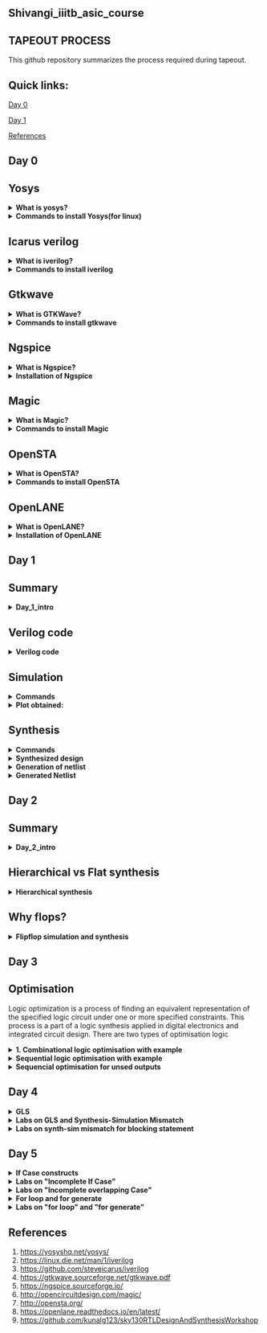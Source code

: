## Shivangi_iiitb_asic_course

## TAPEOUT PROCESS
 This github repository summarizes the process required  during tapeout.

## Quick links:

[Day 0](#day-0)

[Day 1](#day-1)


[References](#references)

## Day 0
## Yosys

<details>
  <summary><strong>What is yosys?</strong></summary> 
  
  Yosys is a framework for Verilog RTL synthesis.
  It currently has extensive Verilog-2005 support and provides a basic set of     synthesis algorithms for various application domains. 
  Yosys can be adapted to perform any synthesis job by combining the existing passes (algorithms) using synthesis scripts and adding    additional passes as needed by extending the Yosys C++ code base.
  Yosys is free software licensed under the ISC license (a GPL compatible license that is similar in terms to the MIT license or the 
  2-clause BSD license).

</details>

<details>
  <summary><strong>Commands to install Yosys(for linux)</strong></summary> 

```
$ git clone https://github.com/YosysHQ/yosys.git
$ cd yosys-master
$ sudo apt install make (If make is not installed please install it)
$ sudo apt-get install build-essential clang bison flex
libreadline-dev gawk tcl-dev libffi-dev git
graphviz xdot pkg-config python3 libboost-system-dev
libboost-python-dev libboost-filesystem-dev zlib1g-dev
$ make config-gcc
$ make
$ sudo make install
```

![Screenshot from 2023-07-31 09-58-53](https://github.com/Shivangi2207/shivangi_iiitb_asic_course/assets/140998647/f0898f77-7e00-41a6-8a96-036bb38a882c)

</details>

## Icarus verilog

<details>
  <summary><strong> What is iverilog? </strong></summary>

Icarus verilog is a compiler that translates Verilog source code into executable programs for simulation, or other netlist formats for further processing. The currently supported targets are vvp for simulation, and fpga for synthesis. 
</details>

<details>
  <summary><strong> Commands to install iverilog</strong></summary>

```

sudo apt-get install iverilog
```

![Screenshot from 2023-07-31 09-59-32](https://github.com/Shivangi2207/shivangi_iiitb_asic_course/assets/140998647/6338283f-7296-4109-8ccb-638488b8c950)

</details>

## Gtkwave
<details>
  <summary><strong>What is GTKWave?</strong></summary>

GTKWave is an analysis tool used to perform debugging on Verilog or VHDL
simulation models. With the exception of interactive VCD viewing, it is not
intended to be run interactively with simulation, but instead relies on a post-
mortem approach through the use of dumpfiles. 
</details>

<details>
  <summary><strong>Commands to install gtkwave</strong></summary>

```
$ sudo apt update
$ sudo apt install gtkwave
```
![Screenshot from 2023-07-31 10-00-10](https://github.com/Shivangi2207/shivangi_iiitb_asic_course/assets/140998647/5d015986-fa7c-4114-ab27-71e5090eb0b5)
</details>


## Ngspice
<details>
<summary><strong> What is Ngspice?</strong></summary>
	
 Ngspice is the open source spice simulator for electric and electronic circuits.
 Ngspice offers a wealth of device models for active, passive, analog, and digital elements. Model parameters are provided by our       collections, by the semiconductor device manufacturers, or from semiconductor foundries. The user adds her circuits as a netlist, and the output is one or more graphs of currents, voltages and other electrical quantities or is saved in a data file.
</details>

  <details>
<summary><strong>  Installation of Ngspice</strong></summary>

Download the tarball from https://sourceforge.net/projects/ngspice/files/ to a local directory and then follow the commands given below :

## Dependency for Ngspice:
```
$ sudo apt-get install libxaw7-dev
```

## Commands for installation:
```
$ tar -zxvf ngspice-40.tar.gz
$ cd ngspice-40
$ mkdir release
$ cd release
$ ../configure  --with-x --with-readline=yes --disable-debug
$ make
$ sudo make install
```

![Screenshot from 2023-08-02 11-50-49](https://github.com/Shivangi2207/shivangi_iiitb_asic_course/assets/140998647/8f533196-cc13-4d60-bb26-73b644097f62)

  
</details>

## Magic
<details>
<summary><strong> What is Magic?</strong></summary>  

Magic is a venerable VLSI layout tool, written in the 1980's at Berkeley by John Ousterhout, now famous primarily for writing the scripting interpreter language Tcl. Due largely in part to its liberal Berkeley open-source license, magic has remained popular with universities and small companies. The open-source license has allowed VLSI engineers with a bent toward programming to implement clever ideas and help magic stay abreast of fabrication technology. However, it is the well thought-out core algorithms which lend to magic the greatest part of its popularity. Magic is widely cited as being the easiest tool to use for circuit layout, even for people who ultimately rely on commercial tools for their product design flow. 

</details>

<details>
<summary><strong> Commands to install Magic</strong></summary>  

```
sudo apt-get install m4
sudo apt-get install tcsh
sudo apt-get install csh
sudo apt-get install libx11-dev
sudo apt-get install tcl-dev tk-dev
sudo apt-get install libcairo2-dev
sudo apt-get install mesa-common-dev libglu1-mesa-dev
sudo apt-get install libncurses-dev
git clone https://github.com/RTimothyEdwards/magic
cd magic
./configure
make
sudo make install
```
![Screenshot from 2023-08-02 10-40-41](https://github.com/Shivangi2207/shivangi_iiitb_asic_course/assets/140998647/72965e3d-5ae9-4ceb-83d9-04ea78a89492)




</details>

## OpenSTA
<details>
<summary><strong>What is OpenSTA?</strong></summary>

OpenSTA is a distributed software testing architecture designed around CORBA, it was originally developed to be commercial software by CYRANO. The current toolset has the capability of performing scripted HTTP and HTTPS heavy load tests with performance measurements from Win32 platforms. However, the architectural design means it could be capable of much more.
</details>

<details>
<summary><strong>Commands to install OpenSTA</strong></summary>

## Steps:
Prior to the installation of the OpenSTA install the dependencies using the command shown below :
```
sudo apt-get install cmake clang gcc tcl swig bison flex 
```

After installing the dependencies use the following command to install OpenSTA:

```
git clone https://github.com/The-OpenROAD-Project/OpenSTA.git
cd OpenSTA
mkdir build
cd build
cmake ..
make
sudo make install
```

![Screenshot from 2023-08-02 11-44-43](https://github.com/Shivangi2207/shivangi_iiitb_asic_course/assets/140998647/d5b824eb-4c7b-4453-8d68-65950d9b69fd)


  
</details>

## OpenLANE
<details>
<summary><strong>What is OpenLANE?</strong></strong></summary> 

OpenLane is an automated RTL to GDSII flow based on several components including OpenROAD, Yosys, Magic, Netgen, CVC, SPEF-Extractor, KLayout and a number of custom scripts for design exploration and optimization. It also provides a number of custom scripts for design exploration and optimization.
OpenLane abstracts the underlying open source utilities, and allows users to configure all their behavior with just a single configuration file.
</details>

<details>
<summary><strong>Installation of OpenLANE</strong></strong></summary> 

Prior to the installation of the OpenLane install the dependencies and packages using the command shown below :

```
sudo apt-get update
sudo apt-get upgrade
sudo apt install -y build-essential python3 python3-venv python3-pip make git
```

## Docker Installation

```
sudo apt install apt-transport-https ca-certificates curl software-properties-common
curl -fsSL https://download.docker.com/linux/ubuntu/gpg | sudo gpg --dearmor -o /usr/share/keyrings/docker-archive-keyring.gpg

echo "deb [arch=amd64 signed-by=/usr/share/keyrings/docker-archive-keyring.gpg] https://download.docker.com/linux/ubuntu $(lsb_release -cs) stable" | sudo tee /etc/apt/sources.list.d/docker.list > /dev/null

sudo apt update
sudo apt install docker-ce docker-ce-cli containerd.io
sudo docker run hello-world

sudo groupadd docker
sudo usermod -aG docker $USER
sudo reboot 


# Check for installation
sudo docker run hello-world
```

## Steps to install OpenLane, PDKs and Tools

```
cd $HOME
git clone https://github.com/The-OpenROAD-Project/OpenLane
cd OpenLane
make
make test
```
</details>



## Day 1

## Summary
<details>
<summary><strong>Day_1_intro</strong></summary>
 
In todays Lab i have done simulation and synthesis of 2x1 Mux  using iverilog and yosys respectively. iverilog generates from the RTL design and its testbench a value changing dump file (vcd). gtkwave is the tool used to plot the simulation results of the design.

## Simulator
Simulator is the tool used for simulating the design.Here we have used iverilog. RTL design is checked for adherence to the specs by simulting the design.It changes on input signals.Only when the input changes the output is evaluated.

## RTL Design
Design is the actual code or set of verilog codes which has the intended functionality to meet with the required specifications.It may have 1 or more primary inputs and outputs.
## Testbench
Testbench is the setup to apply stimulus to the design to check its functionality.It does not have any primary i/p or o/p.

![Screenshot from 2023-08-09 10-00-22](https://github.com/Shivangi2207/shivangi_iiitb_asic_course/assets/140998647/68b1864c-7690-4f67-a25b-b798957bbdde)


## Synthesizer
It is a tool which is used for converting the RTL To netlist.Here we have used Yosys for synthesizer. In this we use same testbench that we have used during simulation to verify the synthesis.The design is converted into gates and the connections are made between the gates.This is given out as a file called netlist.

<img src="https://github.com/Shivangi2207/shivangi_iiitb_asic_course/assets/140998647/3e2c91f3-9abc-4367-8201-da4faf13b052" alt="alt text" width="400" height="400">

## .lib 
Lib file is a short form of Liberty Timing file. Liberty syntax is followed to write a .lib file. It is a collection of logical modules. It includes basic logic gates like And, Or,Not etc. It contains different flavours of gate (slow,fast,medium).

<img src="https://github.com/Shivangi2207/shivangi_iiitb_asic_course/assets/140998647/20e36961-74b3-4eeb-b183-a798594a00ad" width="400" height="400">


So based on our requirement we use different flavours of cell.

a) Faster the cells lesser is the delay, but for that we need wider transistors      so the power dissipation will be more too.So faster cells donot come free,they    come at penalty of area and power.More use of faster cell will result in bad      circuit with large area and power dissipation.

b) slower cells are used at non-critical path where we donot require high            performance where delay is not an issue so our power dissipation and area will    also be minimum. But more use of slower cells will make our circuit sluggish.



      
</details>

## Verilog code
<details>
<summary><strong>Verilog code</strong></summary>
The verilog codes of the 2x1 mux (good_mux.v) and its testbench (tb_good_mux.v) are taken from https://github.com/kunalg123/sky130RTLDesignAndSynthesisWorkshop.git


## Commands to download the lab folder

```
$ git clone https://github.com/kunalg123/vsdflow.git
$ git clone https://github.com/kunalg123/sky130RTLDesignAndSynthesisWorkshop.git


```   

 
## Verilog code of good_mux.v and tb_good_mux.v

## Design file
```

module good_mux (input i0 , input i1 , input sel , output reg y);
always @ (*)
begin
	if(sel)
		y <= i1;
	else 
		y <= i0;
end
endmodule

```
## Test bench

```

`timescale 1ns / 1ps
module tb_good_mux;
	// Inputs
	reg i0,i1,sel;
	// Outputs
	wire y;

        // Instantiate the Unit Under Test (UUT)
	good_mux uut (
		.sel(sel),
		.i0(i0),
		.i1(i1),
		.y(y)
	);

	initial begin
	$dumpfile("tb_good_mux.vcd");
	$dumpvars(0,tb_good_mux);
	// Initialize Inputs
	sel = 0;
	i0 = 0;
	i1 = 0;
	#300 $finish;
	end

always #75 sel = ~sel;
always #10 i0 = ~i0;
always #55 i1 = ~i1;
endmodule

```
</details>

## Simulation
<details>
<summary><strong>Commands</strong></summary>
To simulate and view plots of 2x1 mux (good_mux.v) and its testbench (tb_good_mux.v) following commands are used:

```
$ iverilog good_mux.v tb_good_mux.v
$ ./a.out
$ gtkwave tb_good_mux.vcd

```
</details>

<details>
<summary><strong>Plot obtained:</strong></summary>

![Screenshot from 2023-08-08 23-47-03](https://github.com/Shivangi2207/shivangi_iiitb_asic_course/assets/140998647/5083f91b-52f1-4343-94de-353008bd834b)

</details>


##  Synthesis
<details>
<summary><strong>Commands</strong></strong></summary>
 

In the directory of verilog_files (/home/shivangi/VLSI/sky130RTLDesignAndSynthesisWorkshop/verilog_files) following commands are used to synthesize and view Synthesized design :

```
$ yosys
yosys> read_liberty -lib ../my_lib/lib/sky130_fd_sc_hd__tt_025C_1v80.lib
yosys> read_verilog good_mux.v
synth -top good_mux
yosys> abc -liberty ../my_lib/lib/sky130_fd_sc_hd__tt_025C_1v80.lib 
yosys> show
```
</details>


<details>
<summary><strong>Synthesized design</strong></strong></summary>

![Screenshot from 2023-08-09 00-09-18](https://github.com/Shivangi2207/shivangi_iiitb_asic_course/assets/140998647/16ddbc34-90bb-47ba-809c-2fed1fa67731)

</details>

<details>
<summary><strong>Generation of netlist</strong></strong></summary>


Now, to generate the netlist following commands are used:

```
yosys> write_verilog good_mux_netlist.v
yosys> write_verilog -noattr good_mux_netlist.v
yosys> !gvim good_mux_netlist.v 

```

![Screenshot from 2023-08-09 10-02-49](https://github.com/Shivangi2207/shivangi_iiitb_asic_course/assets/140998647/9e260074-ba0a-4f5e-8629-7195665ac8ad)

</details>

<details>
<summary><strong>Generated Netlist</strong></strong></summary>

![Screenshot from 2023-08-09 00-18-20](https://github.com/Shivangi2207/shivangi_iiitb_asic_course/assets/140998647/22c8fd55-79f5-4f7d-b58d-04b4f8dc837b)

      
</details>

## Day 2
## Summary
<details>
<summary><strong>Day_2_intro</strong></summary>
In todays lab I have learnt about .lib file and different flavours of gate present in .lib file.
Along with that i have synthesized a multiple module (made of two submodules) at the multiple module level (both in hierarchical and flattened forms) then at the submodule level. 
//complete it

## .lib file
We have used sky130_fd_sc_hd__tt_025C_1v80.lib file. The name of the .lib file represent different parameter as follows:

tt- typical process

025C- temperature

1v80-voltage

![Screenshot from 2023-08-14 21-50-52](https://github.com/Shivangi2207/shivangi_iiitb_asic_course/assets/140998647/a565ec55-5300-4a98-aff7-e68959c89ec2)

Now .lib file also contains different flavours of gate modules. lets look through some different and gate module present in our .lib file

 ![Screenshot from 2023-08-14 21-56-11](https://github.com/Shivangi2207/shivangi_iiitb_asic_course/assets/140998647/1235470d-8fb3-4712-b864-7d9046ecd3fb)

 As shown in the above fig. three types of gate module are there we have and2_0 , and2_2, and2_4. If we carefully look into the figure we will see that the area is less for the 1st one and largest for the 3rd one.So and0_4 is the wide transistor and and2_0 is the narrow one so the and0_4 will be fastest and and2_0 is the slowest and performance of the middle one  is in betwwen these two transistors. So according to our own requirement we will choose what to use and where to use these modules. 

</details>

## Hierarchical vs Flat synthesis

<details>
	<summary><strong>Hierarchical synthesis</strong></summary>
 Lets understand the sysnthesis with the of an example. I have synthesized a mutiple_modules.v file whose code is given below. In this we have multiple_modules as a top module in which we have instatiated sub_module1 and sub_module2 which performs And operation and or operation respectively.

```
module sub_module2 (input a, input b, output y);
	assign y = a | b;
endmodule

module sub_module1 (input a, input b, output y);
	assign y = a&b;
endmodule

module multiple_modules (input a, input b, input c , output y);
	wire net1;
	sub_module1 u1(.a(a),.b(b),.y(net1));  //net1 = a&b
	sub_module2 u2(.a(net1),.b(c),.y(y));  //y = net1|c ,ie y = a&b + c;
endmodule
```

Then I synthesized the file using following commands:
```
yosys> read_liberty -lib ../my_lib/lib/sky130_fd_sc_hd__tt_025C_1v80.lib 
yosys> read_verilog multiple_modules.v
yosys> synth -top multiple_modules
yosys> abc -liberty ../my_lib/lib/sky130_fd_sc_hd__tt_025C_1v80.lib
yosys> show multiple_modules 

```

This is the schematic as per the port connection in th above module.
![IMG_20230814_225311](https://github.com/Shivangi2207/shivangi_iiitb_asic_course/assets/140998647/6f8e28e9-b723-4421-81d8-d415a3acd52b)

Commands to get the hierarchical netlist:
```
yosys> write_verilog -noattr multiple_modules_hier.v
yosys> !gvim  multiple_modules_hier.v
```
However we get the following schematic instead of the above one. 
![Screenshot from 2023-08-14 22-43-12](https://github.com/Shivangi2207/shivangi_iiitb_asic_course/assets/140998647/39e5911f-865c-4a80-b41e-1fcc4d6f9349)

This is what we call hierarchical design.The synthesizer considers the module hierarcy and does the mapping accordting to instantiation. Here is the hierarchical netlist code for the multiple_modules:

```
module multiple_modules(a, b, c, y);
	  input a;
	 input b;
	 input c;
	  wire net1;
	 output y;
  sub_module1 u1 (.a(a),.b(b),.y(net1) );
  sub_module2 u2 (.a(net1),.b(c),.y(y));
endmodule

module sub_module1(a, b, y);
 wire _0_;
 wire _1_;
 wire _2_;
 input a;
 input b;
 output y;
 sky130_fd_sc_hd__and2_0 _3_ (.A(_1_),.B(_0_),.X(_2_));
 assign _1_ = b;
 assign _0_ = a;
 assign y = _2_;
endmodule

module sub_module2(a, b, y);
wire _0_;
 wire _1_;
 wire _2_;
input a;
input b;
 output y;
 sky130_fd_sc_hd__lpflow_inputiso1p_1 _3_ (.A(_1_),.SLEEP(_0_),.X(_2_) );
 assign _1_ = b;
 assign _0_ = a;
 assign y = _2_;
endmodule
```

## Flat synthesis

In the flat synthesis hierarchies are flattened out and directly instantiates gates here. The flattened netlist is given below.

```

module multiple_modules(a, b, c, y);
      wire _0_;
      wire _1_;
      wire _2_;
      wire _3_;
      wire _4_;
      wire _5_;
      input a;
      wire a;
      input b;
      wire b;
      input c;
      wire c;
      wire net1;
      wire \u1.a ;
      wire \u1.b ;
      wire \u1.y ;
      wire \u2.a ;
      wire \u2.b ;
      wire \u2.y ;
      output y;
      wire y;
  sky130_fd_sc_hd__and2_0 _6_ (
            .A(_1_),
            .B(_0_),
            .X(_2_)
              );
  sky130_fd_sc_hd__or2_0 _7_ (
            .A(_4_),
            .B(_3_),
            .X(_5_)
              );
  assign _4_ = \u2.b ;
  assign _3_ = \u2.a ;
  assign \u2.y  = _5_;
  assign \u2.a  = net1;
  assign \u2.b  = c;
  assign y = \u2.y ;
  assign _1_ = \u1.b ;
  assign _0_ = \u1.a ;
  assign \u1.y  = _2_;
  assign \u1.a  = a;
  assign \u1.b  = b;
  assign net1 = \u1.y ;
endmodule
```
The commands for flat synthesis are:
```
yosys> flatten
yosys> write_verilog -noattr multiple_modules_flat.v
yosys> !vim multiple_modules_flat.v
```
This is the synthyesized circuit for a flattened netlist. Here u1 and u2 are flattened and directly or gates are realized.

![Screenshot from 2023-08-15 00-45-04](https://github.com/Shivangi2207/shivangi_iiitb_asic_course/assets/140998647/3dcc2b79-a888-470b-b888-9667f159a82a)

</details>



## Why flops?

<details>
<summary><strong>Flipflop simulation and synthesis</strong></summary>

## Asynchronous reset flipflip

```
module dff_asyncres_syncres ( input clk , input async_reset , input sync_reset , input d , output reg q );
always @ (posedge clk , posedge async_reset)
begin
	if(async_reset)
		q <= 1'b0;
	else if (sync_reset)
		q <= 1'b0;
	else	
		q <= d;
end
endmodule
```
Simulation:

![Screenshot from 2023-08-15 10-48-40](https://github.com/Shivangi2207/shivangi_iiitb_asic_course/assets/140998647/eb2154ac-51bc-4743-abb0-a4c4bb2d4f58)

Here the output q goes low whenever reset is high and will not wait for the clock's posedge, i.e irrespective of clock, the output is changed to low.

## Synthesis

commands:
```
$yosys
yosys> read_liberty -lib ../my_lib/lib/sky130_fd_sc_hd__tt_025C_1v80.lib
yosys> read_verilog dff_asyncres.v
yosys> synth -top dff_asyncres
yosys> dfflibmap -liberty ../my_lib/lib/sky130_fd_sc_hd__tt_025C_1v80.lib
yosys> abc -liberty ../my_lib/lib/sky130_fd_sc_hd__tt_025C_1v80.lib
yosys> show
```
Design obtained with active high reset

## Synthesized circuit:

![Screenshot from 2023-08-15 11-08-40](https://github.com/Shivangi2207/shivangi_iiitb_asic_course/assets/140998647/754f9c96-60ca-41eb-a94f-47b08622417c)

## Asynchronous set d flipflop

```
module dff_async_set ( input clk ,  input async_set , input d , output reg q );
always @ (posedge clk , posedge async_set)
begin
	if(async_set)
		q <= 1'b1;
	else	
		q <= d;
end
endmodule

```
## Simulation

![Screenshot from 2023-08-15 10-52-36](https://github.com/Shivangi2207/shivangi_iiitb_asic_course/assets/140998647/7e89ef11-e8c1-44f8-92b2-62d7113e1bf0)



 Here the output q goes high whenever set is high and will not wait for the clock's posedge, i.e irrespective of clock, the output is changed to high.

 ## Synthesis
 commands
 ```
$yosys
yosys> read_liberty -lib ../my_lib/lib/sky130_fd_sc_hd__tt_025C_1v80.lib
yosys> read_verilog dff_async_set.v 
yosys> synth -top dff_async_set
yosys> dfflibmap -liberty ../my_lib/lib/sky130_fd_sc_hd__tt_025C_1v80.lib 
yosys> abc -liberty ../my_lib/lib/sky130_fd_sc_hd__tt_025C_1v80.lib
yosys> show
```
## Synthesized circuit:

![Screenshot from 2023-08-15 11-12-22](https://github.com/Shivangi2207/shivangi_iiitb_asic_course/assets/140998647/8e3d6e87-0d20-489b-8b36-2e491667ea3f)


## Synchronous reset
```
module dff_syncres ( input clk , input async_reset , input sync_reset , input d , output reg q );
always @ (posedge clk )
begin
	if (sync_reset)
		q <= 1'b0;
	else	
		q <= d;
end
endmodule
```
## Simulation:

 ![Screenshot from 2023-08-15 10-58-17](https://github.com/Shivangi2207/shivangi_iiitb_asic_course/assets/140998647/683a4cab-630d-4def-853a-63175fb6ed64)

Here the output q goes low whenever reset is high and at the positive edge of the clock. Here the reset of the output depends on the clock.

## Synthesis

commands
```

$yosys
yosys> read_liberty -lib ../my_lib/lib/sky130_fd_sc_hd__tt_025C_1v80.lib
yosys> read_verilog dff_syncres.v 
yosys> synth -top dff_syncres
yosys> dfflibmap -liberty ../my_lib/lib/sky130_fd_sc_hd__tt_025C_1v80.lib 
yosys> abc -liberty ../my_lib/lib/sky130_fd_sc_hd__tt_025C_1v80.lib
yosys> show
```


## Synthesized circuit:
![Screenshot from 2023-08-15 11-22-05](https://github.com/Shivangi2207/shivangi_iiitb_asic_course/assets/140998647/63033669-59ea-4673-80d3-d8861c2d9aba)


## Dff with both synchronous and asynchronous reset
```
module dff_asyncres_syncres.v ( input clk , input async_reset , input sync_reset , input d , output reg q );
always @ (posedge clk , posedge async_reset)
begin
	if(async_reset)
		q <= 1'b0;
	else if (sync_reset)
		q <= 1'b0;
	else	
		q <= d;
end
endmodule

```

## Simulation

![Screenshot from 2023-08-15 11-31-42](https://github.com/Shivangi2207/shivangi_iiitb_asic_course/assets/140998647/8089ae2a-10b3-4b9f-b4c4-d53181373aac)

Here the output q goes low whenever asynchronous reset is high where output doesn't depend on clock and also when synchronous reset is high and posedge of clock occurs.

## Synthesis

commands
```

$yosys
yosys> read_liberty -lib ../my_lib/lib/sky130_fd_sc_hd__tt_025C_1v80.lib
yosys> read_verilog dff_asyncres_syncres.v
yosys> synth -top dff_asyncres_syncres
yosys> dfflibmap -liberty ../my_lib/lib/sky130_fd_sc_hd__tt_025C_1v80.lib 
yosys> abc -liberty ../my_lib/lib/sky130_fd_sc_hd__tt_025C_1v80.lib
yosys> show

```

## Simulation
![Screenshot from 2023-08-15 11-30-15](https://github.com/Shivangi2207/shivangi_iiitb_asic_course/assets/140998647/62ff37ff-89aa-4d17-b44d-4de34f44bf6f)


## Some interseting Optimisation
In this we have deal with some automatic and intersetion optimisation. Here are some examples: Like multiplying a number with 2 does not need any hardware and only can be done by adding 0's in the a like if we multiply it by 4 then we will add 2 0's from back and for multiplication with 8 we have to add three 0's to a from back. 

## Code
```
module mul2 (input [2:0] a, output [3:0] y);
	assign y = a * 2;
endmodule
```
## Netlist for the above Schematic:
```
module mul2(a, y);
  input [2:0] a;
  wire [2:0] a;
  output [3:0] y;
  wire [3:0] y;
  assign y = { a, 1'h0 };
endmodule
```
## Synthesized circuit:

![Screenshot from 2023-08-15 12-02-19](https://github.com/Shivangi2207/shivangi_iiitb_asic_course/assets/140998647/20284045-da51-471e-8f25-034c8f0b2432)

Multiplication by 8
 

## Schematic


![Screenshot from 2023-08-15 12-08-36](https://github.com/Shivangi2207/shivangi_iiitb_asic_course/assets/140998647/a699daf3-2a2b-468b-9e6d-e45118501a1c)

## Netlist for the above Schematic:
```
module mult8(a, y);
  input [2:0] a;
  wire [2:0] a;
  output [5:0] y;
  wire [5:0] y;
  assign y = { a, a };
endmodule
```


</details>



## Day 3

## Optimisation

Logic optimization is a process of finding an equivalent representation of the specified logic circuit under one or more specified constraints. This process is a part of a logic synthesis          applied in digital electronics and integrated circuit design. 
There are two types of optimisation logic
	
<details><summary><strong>1. Combinational logic optimisation with example</strong></summary><br>
 	In this the logic gates get squeezed  to get the most optimized design that results in area and power saving.
  It is done by two means:
  1. constant propagation logic optimisation
  Constant Propagation is an optimization technique employed by synthesis tools to minimize hardware implementation. This is achieved by optimizing away the logic for which parameters are configured to keep it disabled.

let's understand it by an example:

In this example we fixed one of our input A to 0 then progate it to the output. So we can simply replace the whole big circuit with just and inverter as both are having same output.

![IMG_20230815_131136](https://github.com/Shivangi2207/shivangi_iiitb_asic_course/assets/140998647/f21a189f-ccb8-4959-99a9-406fd5a07898)

2.Boolean logic optimisation
The optimization methods that consider logic functions as well as their representations are called "Boolean methods"
Boolean function minimizing methods include: 
 a. Karnaugh maps
 b. Quine–McCluskey algorithm

 let's understand it by an example:
 In this optimisation we basically try to reduce the boolean expression using required methods.Hence we get the reduced logic expression 
 
![IMG_20230815_131122](https://github.com/Shivangi2207/shivangi_iiitb_asic_course/assets/140998647/7298588e-8a12-4a10-838b-2085b225d765)

Here we will be doing the labs that illustrate combinational logic optimizations.

## Example 1:
## Code
```
module opt_check (input a , input b , output y);
	assign y = a?b:0;
endmodule
```

## Commands to run
```
yosys> read_liberty -lib ../my_lib/lib/sky130_fd_sc_hd__tt_025C_1v80.lib
yosys> read_verilog opt_check.v
yosys> synth -top opt_check
yosys> abc -liberty ../my_lib/lib/sky130_fd_sc_hd__tt_025C_1v80.lib 
yosys> show
```
## Obtained schematic
 
 ![Screenshot from 2023-08-15 15-58-12](https://github.com/Shivangi2207/shivangi_iiitb_asic_course/assets/140998647/b7a9d8b3-77e6-4d9b-ac4f-4e1fc317b8af)

## Example 2:
## Code

```
module opt_check2 (input a , input b , output y);
	assign y = a?1:b;
endmodule
```

## Commands:
```
yosys> read_liberty -lib ../my_lib/lib/sky130_fd_sc_hd__tt_025C_1v80.lib
yosys> read_verilog opt_check2.v
yosys> synth -top opt_check2
yosys> abc -liberty ../my_lib/lib/sky130_fd_sc_hd__tt_025C_1v80.lib 
yosys> show

```
## Obtained schematic
![Screenshot from 2023-08-15 16-05-53](https://github.com/Shivangi2207/shivangi_iiitb_asic_course/assets/140998647/81414174-421d-414b-bb57-6f178b678d91)

## Example 3:
## Code
```
module opt_check3 (input a , input b, input c , output y);
	assign y = a?(c?b:0):0;
endmodule
```
## Commands:
```
yosys> read_liberty -lib ../my_lib/lib/sky130_fd_sc_hd__tt_025C_1v80.lib
yosys> read_verilog opt_check3.v
yosys> synth -top opt_check3
yosys> abc -liberty ../my_lib/lib/sky130_fd_sc_hd__tt_025C_1v80.lib 
yosys> show


```
## Obtained schematic

![Screenshot from 2023-08-15 16-11-55](https://github.com/Shivangi2207/shivangi_iiitb_asic_course/assets/140998647/c32afba8-6da7-4ac4-907d-030f61cec27e)

## Example 4:
## Code
```
module opt_check4 (input a , input b , input c , output y);
	assign y = a?(b?(a & c ):c):(!c);
endmodule
```

##  Commands
```
yosys> read_liberty -lib ../my_lib/lib/sky130_fd_sc_hd__tt_025C_1v80.lib
yosys> read_verilog opt_check4.v
yosys> synth -top opt_check4
yosys> abc -liberty ../my_lib/lib/sky130_fd_sc_hd__tt_025C_1v80.lib 
yosys> show
```
## Obtained schematic

![Screenshot from 2023-08-15 16-17-10](https://github.com/Shivangi2207/shivangi_iiitb_asic_course/assets/140998647/e7724271-df4e-4da0-bdbb-e1823f45b7a4)

## Example 5:
## Code
```
module sub_module(input a , input b , output y);
	assign y = a & b;
endmodule

module multiple_module_opt2(input a , input b , input c , input d , output y);
	wire n1,n2,n3;
	sub_module U1 (.a(a) , .b(1'b0) , .y(n1));
	sub_module U2 (.a(b), .b(c) , .y(n2));
	sub_module U3 (.a(n2), .b(d) , .y(n3));
	sub_module U4 (.a(n3), .b(n1) , .y(y));
endmodule
```


## Commands
```
yosys:read_liberty -lib ../lib/sky130_fd_sc_hd__tt_025C_1v80.lib 
yosys:read_verilog multiple_module_opt2.v
yosys:synth -top multiple_module_opt2
yosys:abc -liberty ../lib/sky130_fd_sc_hd__tt_025C_1v80.lib 
yosys:flatten
yosys:opt_clean -purge
yosys:show

```
## Before flatten

![Screenshot from 2023-08-15 16-27-08](https://github.com/Shivangi2207/shivangi_iiitb_asic_course/assets/140998647/353b02c6-d5f0-4a28-ae4f-4eed22e3b5ce)



## After Flatten


![Screenshot from 2023-08-15 16-24-37](https://github.com/Shivangi2207/shivangi_iiitb_asic_course/assets/140998647/14ba880d-2539-4801-9d3a-b5d7ee74401d)


## Example 6:
## Code
```
	module sub_module1(input a , input b , output y);
	 assign y = a & b;
	endmodule

	module sub_module2(input a , input b , output y);
	 assign y = a^b;
	endmodule

	module multiple_module_opt(input a , input b , input c , input d , output y);
	wire n1,n2,n3;
	sub_module1 U1 (.a(a) , .b(1'b1) , .y(n1));
	sub_module2 U2 (.a(n1), .b(1'b0) , .y(n2));
	sub_module2 U3 (.a(b), .b(d) , .y(n3));

	assign y = c | (b & n1); 
	endmodule
```
## Commands
```
yosys:read_liberty -lib ../lib/sky130_fd_sc_hd__tt_025C_1v80.lib 
yosys:read_verilog multiple_module_opt.v
yosys:synth -top multiple_module_opt
yosys:abc -liberty ../lib/sky130_fd_sc_hd__tt_025C_1v80.lib 
yosys:flatten
yosys:opt_clean -purge
yosys:show

```
## Before flatten
![Screenshot from 2023-08-15 16-30-20](https://github.com/Shivangi2207/shivangi_iiitb_asic_course/assets/140998647/5780d3be-a35a-4846-b400-2ed25ad80c00)


## After Flatten
![Screenshot from 2023-08-15 16-30-59](https://github.com/Shivangi2207/shivangi_iiitb_asic_course/assets/140998647/60d32fb1-0ace-433d-8acf-409436635091)



 </details>
<details>
<summary><strong>Sequential logic optimisation with example</strong></summary>
sequential logic optimization method has been presented that is based on selectively precomputing the output logic values of the circuit one clock cycle before they are required, and using the precomputed values to reduce internal switching activity in the succeeding clock cycle
It is done by various means:
1. sequential constant propagation
Let's understand this using an example

![IMG_20230815_145417](https://github.com/Shivangi2207/shivangi_iiitb_asic_course/assets/140998647/191cb347-68d8-432e-bab3-9316295bb3b4)

In the 1st Dff Q will always be 0 when reset is high Q become 0 also when reset is not high it will be 0 again as D is grounded . So Q=0 is propagated to nand gate so our output will always be 1. But this is not the case with the 2nd Dff as in this Q=1 when set is high and Q=0 when set is not applied and D is grounded.

So in the 1st Dff Q pin is constant so it can be optimised furthur , but  the 2nd Dff can't be optimised as its Q pin is not constant.

1. State optimisation:

In this optimisation of unused states are done.

3. Cloning:

This is done when performing PHYSICAL AWARE SYNTHESIS. Lets consider a flop A which is connected to flop B and flop C through a combination logic. If B and C are placed far from A in the flooerplan, there is a routing path delay. To avoid this, we connect A to two intermediate flops and then from these flops the output is sent to B and C thereby decreasing the delay. This process is called cloning since we are generating two new flops with same functionality as A.


3.Retiming: 
Retiming is a powerful sequential optimization technique used to move registers across the combinational logic or to optimize the number of registers to improve performance via power-delay trade-off, without changing the input-output behavior of the circuit. 

## Example 1:
Here flop will be inferred as the output is not constant.

```
module dff_const1(input clk, input reset, output reg q);
	always @(posedge clk, posedge reset)
	begin
		if(reset)
			q <= 1'b0;
		else
			q <= 1'b1;
	end
endmodule
```
## Simulation
![Screenshot from 2023-08-15 16-46-23](https://github.com/Shivangi2207/shivangi_iiitb_asic_course/assets/140998647/7c9a0178-a773-4a6e-81e6-f3a7a9b506b9)

## Synthesis
![Screenshot from 2023-08-15 17-16-56](https://github.com/Shivangi2207/shivangi_iiitb_asic_course/assets/140998647/c2fd5e40-a46a-44de-ac10-11ed46f921da)

![Screenshot from 2023-08-15 17-18-26](https://github.com/Shivangi2207/shivangi_iiitb_asic_course/assets/140998647/65d7dab5-d87a-4f81-8a5e-ee2298e46896)


## Example 2:


## Code
```
module dff_const2(input clk, input reset, output reg q);
	always @(posedge clk, posedge reset)
	begin
		if(reset)
			q <= 1'b1;
		else
			q <= 1'b1;
	end
endmodule
```
## Simulation

![Screenshot from 2023-08-15 16-53-35](https://github.com/Shivangi2207/shivangi_iiitb_asic_course/assets/140998647/1b8dd043-b983-4b1c-9aa5-a9404a475430)

## Synthesis
![Screenshot from 2023-08-15 17-20-43](https://github.com/Shivangi2207/shivangi_iiitb_asic_course/assets/140998647/6122a530-114b-4821-93eb-7c748f57564b)

![Screenshot from 2023-08-15 17-21-17](https://github.com/Shivangi2207/shivangi_iiitb_asic_course/assets/140998647/53e451b4-e77b-4530-ae60-8bc1cb2834d2)


## Example 3:

## Code
```
	module dff_const3(input clk, input reset, output reg q);
	reg q1;

	always @(posedge clk, posedge reset)
	begin
		if(reset)
		begin
			q <= 1'b1;
			q1 <= 1'b0;
		end
		else
		begin
			q1 <= 1'b1;
			q <= q1;
		end
	end
	endmodule
```
 ##  Simulation
![Screenshot from 2023-08-15 16-56-35](https://github.com/Shivangi2207/shivangi_iiitb_asic_course/assets/140998647/a38c62ad-f15e-4bf3-8fcb-2b276689f272)


 ## Synthesis

 ![Screenshot from 2023-08-15 17-22-33](https://github.com/Shivangi2207/shivangi_iiitb_asic_course/assets/140998647/26e3085e-8064-4475-9f0f-a0dad5cc20bc)


![Screenshot from 2023-08-15 17-22-59](https://github.com/Shivangi2207/shivangi_iiitb_asic_course/assets/140998647/a373dfe9-682a-4b0f-b966-d20f25599dad)

 ## Example 4:
 ## Code
 ```
	module dff_const4(input clk, input reset, output reg q);
	reg q1;

	always @(posedge clk, posedge reset)
	begin
		if(reset)
		begin
			q <= 1'b1;
			q1 <= 1'b1;
		end
	else
		begin
			q1 <= 1'b1;
			q <= q1;
		end
	end
	endmodule
```
## Simulation
![Screenshot from 2023-08-15 16-57-36](https://github.com/Shivangi2207/shivangi_iiitb_asic_course/assets/140998647/30c4cbee-240a-4cbf-ba9b-5a536f92446c)


## Synthesis
![Screenshot from 2023-08-15 17-24-09](https://github.com/Shivangi2207/shivangi_iiitb_asic_course/assets/140998647/8bd694a1-23be-4cfd-a796-294d895e914c)


![Screenshot from 2023-08-15 17-24-26](https://github.com/Shivangi2207/shivangi_iiitb_asic_course/assets/140998647/805c84bc-a27d-4e36-88fa-3072ef5d294b)


## Example 5:
## Code 
```
	module dff_const5(input clk, input reset, output reg q);
	reg q1;
	always @(posedge clk, posedge reset)
		begin
			if(reset)
			begin
				q <= 1'b0;
				q1 <= 1'b0;
			end
		else
			begin
				q1 <= 1'b1;
				q <= q1;
			end
		end
	endmodule
```
## Simulation

![Screenshot from 2023-08-15 17-00-45](https://github.com/Shivangi2207/shivangi_iiitb_asic_course/assets/140998647/d3f13139-1ed9-4a11-9bc3-4534ac29e822)

## Synthesis

![Screenshot from 2023-08-15 17-25-07](https://github.com/Shivangi2207/shivangi_iiitb_asic_course/assets/140998647/fda7987c-7209-4e89-a1c6-60b7457f740c)

![Screenshot from 2023-08-15 17-25-25](https://github.com/Shivangi2207/shivangi_iiitb_asic_course/assets/140998647/767eb92d-8dbd-4866-a345-3512ce7a2cba)

 
</details>

 


<details>
<summary><strong>Sequencial optimisation for unsed outputs </strong></summary>


## Example 1:
## Code
```
	module counter_opt (input clk , input reset , output q);
	reg [2:0] count;
	assign q = count[0];
	always @(posedge clk ,posedge reset)
	begin
		if(reset)
			count <= 3'b000;
		else
			count <= count + 1;
	end
	endmodule
```

## Synthesis

![Screenshot from 2023-08-15 17-33-27](https://github.com/Shivangi2207/shivangi_iiitb_asic_course/assets/140998647/4a56108d-b247-4418-bfe0-384a15299886)

 ![Screenshot from 2023-08-15 17-32-24](https://github.com/Shivangi2207/shivangi_iiitb_asic_course/assets/140998647/c4223175-5c4c-4d37-9c98-295452cb4ff8)


 ## Example 2:
 Updated Counter logic:
 ```
module counter_opt (input clk , input reset , output q);
	reg [2:0] count;
	assign q = {count[2:0]==3'b100};
	always @(posedge clk ,posedge reset)
	begin
	if(reset)
		count <= 3'b000;
	else
		count <= count + 1;
	end
endmodule
```

 ## Synthesis
 
 ![Screenshot from 2023-08-15 17-43-21](https://github.com/Shivangi2207/shivangi_iiitb_asic_course/assets/140998647/2839f35f-9f10-4c31-b731-650b605779ca)

![Screenshot from 2023-08-15 17-39-28](https://github.com/Shivangi2207/shivangi_iiitb_asic_course/assets/140998647/e885ec04-0c4e-41fe-9780-a1115d339aa2)


</details>

## Day 4

<details>
<summary><strong>GLS</strong></summary><br>

## GLS
	
1. We will run the test bench with netlist as design under test.
2. Netlist is logically same as RTL code.
3. Gate level verilog models can be timing aware or functional.

Why GLS?

To verify the logical correctness of the design after synthesis
   
To meet the timing requirements of the design, this is done using delay annotation.
   
To test the funcionality of the netlist because there can be synthesis-simulation mismatch

GLS using iverilog

If the Gate Level Models are delay annotated,then we can use GLS for timing validation

![Screenshot from 2023-08-15 18-12-11](https://github.com/Shivangi2207/shivangi_iiitb_asic_course/assets/140998647/97a73bbe-7aac-4156-aa9f-e863ea2b9456)

## Synthesis Simulation Mismatch

Synthesis simulation mismatch refers to a discrepancy or misalignment between the expected behavior of a system or device, as predicted by a simulation or modeling process, and the actual behavior observed in the physical implementation or real-world operation of that system or device. This term is often used in fields such as electronics, engineering, and computer science, where simulations are employed to model the behavior of complex systems before they are physically constructed or deployed.

There are three main reasons for Synthesis Simulation Mismatch:

1 Missing sensitivity list in always block:

In below code there is a sensitivity mismatch
As  always block will execute only when sel changes so the block inside will not execute to give proper output of a mux 

![Screenshot from 2023-08-15 18-23-02](https://github.com/Shivangi2207/shivangi_iiitb_asic_course/assets/140998647/d306ad6d-2da3-4f48-b479-0d2af150094a)

2 Blocking vs Non-Blocking Assignments:
Blocking statements execute the statemetns in the order they are written inside the always block. Non-Blocking statements execute all the RHS and once always block is entered, the values are assigned to LHS. This will give mismatch as sometimes, improper use of blocking statements can create latches. 

3 Non standard Verilog coding

</details>
<details>
<summary><strong>Labs on GLS and Synthesis-Simulation Mismatch
</strong></summary>

## Example 1:
```
module ternary_operator_mux (input i0 , input i1 , input sel , output y);
	assign y = sel?i1:i0;
endmodule
```
## Simulation



 ![Screenshot from 2023-08-15 19-01-24](https://github.com/Shivangi2207/shivangi_iiitb_asic_course/assets/140998647/35015884-20b4-49eb-989d-4c95c3f86d96)

## Synthesis
![Screenshot from 2023-08-15 19-06-06](https://github.com/Shivangi2207/shivangi_iiitb_asic_course/assets/140998647/8f628a0c-5a6f-4acc-996f-28fc625d2584)


 ![Screenshot from 2023-08-15 19-07-49](https://github.com/Shivangi2207/shivangi_iiitb_asic_course/assets/140998647/0237a8e3-b176-4726-85cc-b5b20f6d3650)

 ## Netlist Simulation
 ![Screenshot from 2023-08-15 19-24-44](https://github.com/Shivangi2207/shivangi_iiitb_asic_course/assets/140998647/bffd8e42-0e83-41db-bc9f-aa16a5dbafdb)

As we can see there is no mismatch in  the simulation.

## Example 2:
## Code
```
module bad_mux (input i0 , input i1 , input sel , output reg y);
	always @ (sel)
	begin
		if(sel)
			y <= i1;
		else 
			y <= i0;
	end
endmodule
```
## Simulation

![Screenshot from 2023-08-15 19-31-45](https://github.com/Shivangi2207/shivangi_iiitb_asic_course/assets/140998647/a7260a44-29e0-4264-9358-3e24d103e2b8)

## Synthesis
![Screenshot from 2023-08-15 19-34-57](https://github.com/Shivangi2207/shivangi_iiitb_asic_course/assets/140998647/63053bd8-342d-447a-8792-43c96a526f77)

![Screenshot from 2023-08-15 19-41-52](https://github.com/Shivangi2207/shivangi_iiitb_asic_course/assets/140998647/756123eb-1a32-406b-8e1a-6a8e12d48c9f)

## Netlist Simulation
![Screenshot from 2023-08-15 19-39-25](https://github.com/Shivangi2207/shivangi_iiitb_asic_course/assets/140998647/df1c42c5-ef7e-4b50-94d7-733459ece727)

Here first pic shows the netlist simulation which corrects the bad_mux design which was only changing waveform when sel was triggered while for a mux to work properly it should be sensitivity to all the input signals



</details>
<details>
<summary><strong>Labs on synth-sim mismatch for blocking statement
</strong></summary>

Here the output is depending on the past value of x which is dependednt on a and b and it appears like a flop.

## Example 1:
```
module blocking_caveat (input a , input b , input  c, output reg d); 
reg x;
always @ (*)
	begin
	d = x & c;
	x = a | b;
end
endmodule
```
## Simulation

![Screenshot from 2023-08-15 19-50-51](https://github.com/Shivangi2207/shivangi_iiitb_asic_course/assets/140998647/a310caf4-0a6a-4ee5-84a1-892dafa6e6b7)


## Synthesis

![Screenshot from 2023-08-15 19-51-48](https://github.com/Shivangi2207/shivangi_iiitb_asic_course/assets/140998647/6564e452-66c6-4a81-b1fd-6944d2450320)

![Screenshot from 2023-08-15 19-52-16](https://github.com/Shivangi2207/shivangi_iiitb_asic_course/assets/140998647/da278c5c-4061-4b95-ba4d-8349130ea1ee)


## Netlist simulation

 ![Screenshot from 2023-08-15 19-53-52](https://github.com/Shivangi2207/shivangi_iiitb_asic_course/assets/140998647/8d3a2da1-d37a-4255-8dcb-15c8af9c35a2)

 Here this how the circuit should behave but this correct waveform is only obtained while doing netlist simulation. Here first pic show the netlist simulation which shows the proper working of the dut while the last pic shows the improper working of dut as we have used blocking statement here which causes synthesis simulation mismatch which is sorted out by GLS while providing netlist simulation

</details>

## Day 5

<details>
	<summary><strong> If Case constructs</strong>
	</summary>
 If statement is used to conditionally execute a block of code based on a given condition.
```
if (condition)
    // Code to be executed if the condition is true
else
    // Code to be executed if the condition is false
```
	
## Precautions with "If"
Due to incomplete if statements i.e. when we use "if" without "else" statements, it inferes latches which affects the working of code. But there are some conditions where we require latches like counters.


</details>

<details>
	<summary><strong>Labs on "Incomplete If Case"</strong></summary>

 ## Example 1:
```
module incomp_if (input i0 , input i1 , input i2 , output reg y);
always @ (*)
begin
	if(i0)
		y <= i1;
end
endmodule
```
## Simulation
![Screenshot from 2023-08-15 20-29-55](https://github.com/Shivangi2207/shivangi_iiitb_asic_course/assets/140998647/c6fccfc4-09f1-4737-823b-c68210fdb7c4)


## Synthesis

```
yosys
yosys> read_liberty -lib ../lib/sky130_fd_sc_hd__tt_025C_1v80.lib 
yosys> read_verilog incomp_if.v 
yosys> synth -top incomp_if
yosys> abc -liberty ../lib/sky130_fd_sc_hd__tt_025C_1v80.lib
yosys> write_verilog -noattr incomp_if_net.v
yosys> show
```

![Screenshot from 2023-08-15 20-35-00](https://github.com/Shivangi2207/shivangi_iiitb_asic_course/assets/140998647/a741528b-6eea-4b64-a38c-158ef33980bf)

![Screenshot from 2023-08-15 20-35-23](https://github.com/Shivangi2207/shivangi_iiitb_asic_course/assets/140998647/df31b037-23b6-4d50-bea7-9d4a458be790)


## Example 2:
```
module incomp_if2 (input i0 , input i1 , input i2 , input i3, output reg y);
	always @ (*)
	begin
		if(i0)
			y <= i1;
		else if (i2)
			y <= i3;
	end
endmodule
```
## Simulation
![Screenshot from 2023-08-15 20-39-58](https://github.com/Shivangi2207/shivangi_iiitb_asic_course/assets/140998647/3f6f4348-7ebc-40ab-8360-b64dec64caa9)


## Synthesis
```
yosys
yosys> read_liberty -lib ../lib/sky130_fd_sc_hd__tt_025C_1v80.lib 
yosys> read_verilog incomp_if2.v 
yosys> synth -top incomp_if2
yosys> abc -liberty ../lib/sky130_fd_sc_hd__tt_025C_1v80.lib
yosys> write_verilog -noattr incomp_if2_net.v
yosys> show
```

![Screenshot from 2023-08-15 20-40-45](https://github.com/Shivangi2207/shivangi_iiitb_asic_course/assets/140998647/da9d3596-d78e-4a79-ace0-45957e894a5e)

![Screenshot from 2023-08-15 20-41-10](https://github.com/Shivangi2207/shivangi_iiitb_asic_course/assets/140998647/2c489024-2261-4972-9baa-8d33117c699f)


 
</details>

<details><summary><strong>Labs on "Incomplete overlapping Case"
</strong></summary>

## Example 1:

```
module incomp_case (input i0 , input i1 , input i2 , input [1:0] sel, output reg y);
	always @ (*)
	begin
	case(sel)
		2'b00 : y = i0;
		2'b01 : y = i1;
	endcase
	end
endmodule
```
## Simulation
![Screenshot from 2023-08-15 21-32-39](https://github.com/Shivangi2207/shivangi_iiitb_asic_course/assets/140998647/913dbab0-a435-4e1d-bd11-a5b1ace56ca9)


## Synthesis
![Screenshot from 2023-08-15 21-33-34](https://github.com/Shivangi2207/shivangi_iiitb_asic_course/assets/140998647/97f78006-4a8a-4179-aa1f-c2b66deef203)

![Screenshot from 2023-08-15 21-34-01](https://github.com/Shivangi2207/shivangi_iiitb_asic_course/assets/140998647/26eee149-2e0e-4f9c-b70d-ee6d70c795d0)


## Example 2:
```
module comp_case (input i0 , input i1 , input i2 , input [1:0] sel, output reg y);
always @ (*)
begin
	case(sel)
		2'b00 : y = i0;
		2'b01 : y = i1;
		default : y = i2;
	endcase
end
endmodule
```

## Simulation
![Screenshot from 2023-08-15 21-42-09](https://github.com/Shivangi2207/shivangi_iiitb_asic_course/assets/140998647/c781cf03-fbc0-4d4c-a279-bbacd3edb0d2)



## Synthesis

![Screenshot from 2023-08-15 21-36-46](https://github.com/Shivangi2207/shivangi_iiitb_asic_course/assets/140998647/c50b7ade-d910-4111-b0df-29972f4382c2)

![Screenshot from 2023-08-15 21-37-00](https://github.com/Shivangi2207/shivangi_iiitb_asic_course/assets/140998647/5ff993bf-b9e4-4379-be2e-e8aeb68b69c6)


## Example 3:
```
module partial_case_assign (input i0 , input i1 , input i2 , input [1:0] sel, output reg y , output reg x);
always @ (*)
begin
	case(sel)
		2'b00 : begin
			y = i0;
			x = i2;
			end
		2'b01 : y = i1;
		default : begin
	         	  x = i1;
			  y = i2;
		 	 end
	endcase
end
endmodule
```

## Simulation

![Screenshot from 2023-08-15 21-51-14](https://github.com/Shivangi2207/shivangi_iiitb_asic_course/assets/140998647/771ffa67-f694-409d-9bbe-c25037372d6d)


## Synthesis
![Screenshot from 2023-08-15 21-38-05](https://github.com/Shivangi2207/shivangi_iiitb_asic_course/assets/140998647/697dc64a-f0b1-4862-96aa-3844f74b1772)
![Screenshot from 2023-08-15 21-38-23](https://github.com/Shivangi2207/shivangi_iiitb_asic_course/assets/140998647/f15971a6-c60c-47d2-946e-c2a88182fcab)


## Example 4:
```
module bad_case (input i0 , input i1, input i2, input i3 , input [1:0] sel, output reg y);
always @(*)
begin
	case(sel)
		2'b00: y = i0;
		2'b01: y = i1;
		2'b10: y = i2;
		2'b1?: y = i3;
		//2'b11: y = i3;
	endcase
end
endmodule
```

## Simulation


![Screenshot from 2023-08-15 21-53-08](https://github.com/Shivangi2207/shivangi_iiitb_asic_course/assets/140998647/f26109b2-c0c8-4e84-9f69-874724b91aea)

## Synthesis

![Screenshot from 2023-08-15 21-39-13](https://github.com/Shivangi2207/shivangi_iiitb_asic_course/assets/140998647/a5084adb-d835-47c3-a85b-bec44c058fe3)

![Screenshot from 2023-08-15 21-39-39](https://github.com/Shivangi2207/shivangi_iiitb_asic_course/assets/140998647/503e4600-5f8a-4c0c-85dc-4cd9007a2010)

</details>
<details>
<summary><strong> For loop and for generate </strong></summary>


 
</details>

<details><summary><strong>Labs on "for loop" and "for generate" 
</strong></summary>


## Example 1:

```
module mux_generate (input i0 , input i1, input i2 , input i3 , input [1:0] sel  , output reg y);
	wire [3:0] i_int;
	assign i_int = {i3,i2,i1,i0};
	integer k;
always @ (*)
	begin
	for(k = 0; k < 4; k=k+1) begin
		if(k == sel)
		y = i_int[k];
		end
	end
endmodule
```

## Simulation

![Screenshot from 2023-08-15 22-01-54](https://github.com/Shivangi2207/shivangi_iiitb_asic_course/assets/140998647/df4df0a6-1f4a-47c7-8b74-3e1c789cb73f)

## Synthesis




## Example 2:

```
module demux_case (output o0 , output o1, output o2 , output o3, output o4, output o5, output o6 , output o7 , input [2:0] sel  , input i);
reg [7:0]y_int;
assign {o7,o6,o5,o4,o3,o2,o1,o0} = y_int;
integer k;
always @ (*)
begin
y_int = 8'b0;
case(sel)
	3'b000 : y_int[0] = i;
	3'b001 : y_int[1] = i;
	3'b010 : y_int[2] = i;
	3'b011 : y_int[3] = i;
	3'b100 : y_int[4] = i;
	3'b101 : y_int[5] = i;
	3'b110 : y_int[6] = i;
	3'b111 : y_int[7] = i;
endcase
end
endmodule

```

## Simulation
![Screenshot from 2023-08-15 22-03-25](https://github.com/Shivangi2207/shivangi_iiitb_asic_course/assets/140998647/e0c787eb-11d7-462e-9c54-72248f9070a1)


## Synthesis





## Example 3:

```
module demux_generate (output o0 , output o1, output o2 , output o3, output o4, output o5, output o6 , output o7 , input [2:0] sel  , input i);
reg [7:0]y_int;
assign {o7,o6,o5,o4,o3,o2,o1,o0} = y_int;
integer k;
always @ (*)
begin
	y_int = 8'b0;
	for(k = 0; k < 8; k++) begin
		if(k == sel)
		y_int[k] = i;
	end
end
endmodule
```

## Simulation

![Screenshot from 2023-08-15 22-05-25](https://github.com/Shivangi2207/shivangi_iiitb_asic_course/assets/140998647/e0a00833-d257-418a-b46c-3277140c1ef9)

## Synthesis




## Example 4:

```
module rca (input [7:0] num1 , input [7:0] num2 , output [8:0] sum);
wire [7:0] int_sum;
wire [7:0]int_co;

genvar i;
generate
	for (i = 1 ; i < 8; i=i+1) begin
		fa u_fa_1 (.a(num1[i]),.b(num2[i]),.c(int_co[i-1]),.co(int_co[i]),.sum(int_sum[i]));
	end

endgenerate
fa u_fa_0 (.a(num1[0]),.b(num2[0]),.c(1'b0),.co(int_co[0]),.sum(int_sum[0]));


assign sum[7:0] = int_sum;
assign sum[8] = int_co[7];
endmodule

module fa (input a , input b , input c, output co , output sum);
assign {co,sum} =a+b+c;
endmodule
```

## Simulation
![Screenshot from 2023-08-15 22-09-14](https://github.com/Shivangi2207/shivangi_iiitb_asic_course/assets/140998647/aa509b57-cb55-41b3-94d9-23f1a4b53036)


## Synthesis



</details>

## References
1. https://yosyshq.net/yosys/
2. https://linux.die.net/man/1/iverilog
3. https://github.com/steveicarus/iverilog
4. https://gtkwave.sourceforge.net/gtkwave.pdf
5. https://ngspice.sourceforge.io/
6. http://opencircuitdesign.com/magic/
7. http://opensta.org/
8. https://openlane.readthedocs.io/en/latest/
9. https://github.com/kunalg123/sky130RTLDesignAndSynthesisWorkshop
